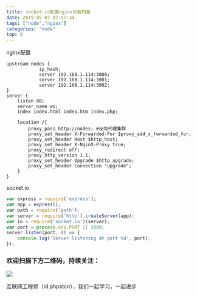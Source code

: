 ```yaml
---
title: socket.io配置nginx负载均衡
date: 2019-05-07 07:57:34
tags: ["node","nginx"]
categories: "node"
top: 0
---
```

nginx配置
```shell
upstream nodes {
            ip_hash;
       		server 192.168.1.114:3000;
            server 192.168.1.114:3001;
            server 192.168.1.114:3002;
}
server {
    listen 80;
    server_name ws;
    index index.html index.htm index.php;

    location /{
		proxy_pass http://nodes; #反向代理集群
		proxy_set_header X-Forwarded-For $proxy_add_x_forwarded_for;
		proxy_set_header Host $http_host;
		proxy_set_header X-NginX-Proxy true;
		proxy_redirect off;
		proxy_http_version 1.1;
		proxy_set_header Upgrade $http_upgrade;
		proxy_set_header Connection "upgrade";
    }
}
```
socket.io
```js
var express = require('express');
var app = express();
var path = require('path');
var server = require('http').createServer(app);
var io = require('socket.io')(server);
var port = process.env.PORT || 3000;
server.listen(port, () => {
    console.log('Server listening at port %d', port);
});

```
### 欢迎扫描下方二维码，持续关注：
![](http://ww1.sinaimg.cn/large/a616b9a4gy1g4xzv954a4j20760763yo.jpg)

互联网工程师（id:phpstcn），我们一起学习，一起进步
